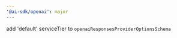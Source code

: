 ```yaml
---
'@ai-sdk/openai': major
---
```


add 'default' serviceTier to `openaiResponsesProviderOptionsSchema`
